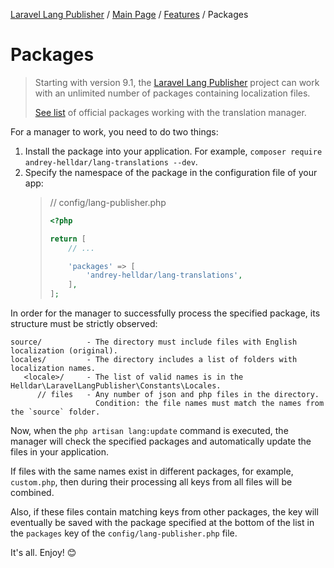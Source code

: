 [Laravel Lang Publisher][link_source] / [Main Page](../../index.md) / [Features](../index.md) / Packages

# Packages

> Starting with version 9.1, the [Laravel Lang Publisher][link_source] project can work with an unlimited number of packages containing localization files.
>
> [See list](extensions.md) of official packages working with the translation manager.

For a manager to work, you need to do two things:

1. Install the package into your application. For example, `composer require andrey-helldar/lang-translations --dev`.
2. Specify the namespace of the package in the configuration file of your app:
   > // config/lang-publisher.php
   >
   > ```php
   > <?php
   > 
   > return [
   >     // ...
   > 
   >     'packages' => [
   >         'andrey-helldar/lang-translations',
   >     ],
   > ];
   > ``` 

In order for the manager to successfully process the specified package, its structure must be strictly observed:

```
source/          - The directory must include files with English localization (original).
locales/         - The directory includes a list of folders with localization names.
   <locale>/     - The list of valid names is in the Helldar\LaravelLangPublisher\Constants\Locales.
      // files   - Any number of json and php files in the directory.
                   Condition: the file names must match the names from the `source` folder.
```

Now, when the `php artisan lang:update` command is executed, the manager will check the specified packages and automatically update the files in your application.

If files with the same names exist in different packages, for example, `custom.php`, then during their processing all keys from all files will be combined.

Also, if these files contain matching keys from other packages, the key will eventually be saved with the package specified at the bottom of the list in the `packages` key of
the `config/lang-publisher.php` file.

It's all. Enjoy! 😊

[link_source]:  https://github.com/andrey-helldar/laravel-lang-publisher

